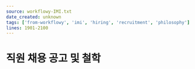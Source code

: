 ```yaml
---
source: workflowy-IMI.txt
date_created: unknown
tags: ['from-workflowy', 'imi', 'hiring', 'recruitment', 'philosophy']
lines: 1901-2100
---
```


# 직원 채용 공고 및 철학
